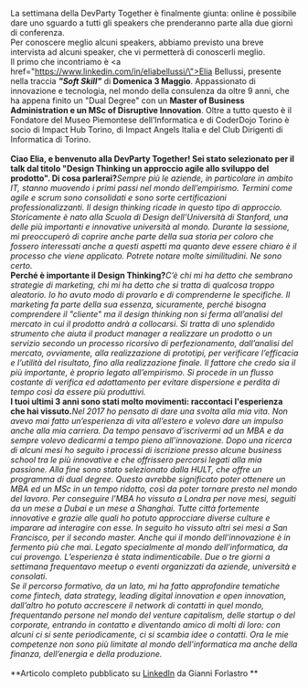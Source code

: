 La settimana della DevParty Together è finalmente giunta: online è possibile dare uno sguardo a tutti gli speakers che prenderanno parte alla due giorni di conferenza.<br/>Per conoscere meglio alcuni speakers, abbiamo previsto una breve intervista ad alcuni speaker, che vi permetterà di conoscerli meglio.<br/>Il primo che incontriamo è <a href=\"https://www.linkedin.com/in/eliabellussi/\">Elia Bellussi</a>, presente nella traccia _**\"Soft Skill\"**_ di **Domenica 3 Maggio**. Appassionato di innovazione e tecnologia, nel mondo della consulenza da oltre 9 anni, che ha appena finito un \"Dual Degree\" con un **Master of Business Administration e un MSc of Disruptive Innovation**. Oltre a tutto questo è il Fondatore del Museo Piemontese dell’Informatica e di CoderDojo Torino è socio di Impact Hub Torino, di Impact Angels Italia e del Club Dirigenti di Informatica di Torino.<br/><br/>**Ciao Elia, e benvenuto alla DevParty Together! Sei stato selezionato per il talk dal titolo \"Design Thinking un approccio agile allo sviluppo del prodotto\". Di cosa parlerai?**_Sempre più le aziende, in particolare in ambito IT, stanno muovendo i primi passi nel mondo dell’empirismo. Termini come agile e scrum sono consolidati e sono sorte certificazioni professionalizzanti. Il design thinking ricade in questo tipo di approccio. Storicamente è nato alla Scuola di Design dell’Università di Stanford, una delle più importanti e innovative università al mondo. Durante la sessione, mi preoccuperò di coprire anche parte della sua storia per coloro che fossero interessati anche a questi aspetti ma quanto deve essere chiaro è il processo che viene applicato. Potrete notare molte similitudini. Ne sono certo._<br/>**Perché è importante il Design Thinking?**_C’è chi mi ha detto che sembrano strategie di marketing, chi mi ha detto che si tratta di qualcosa troppo aleatorio. Io ho avuto modo di provarlo e di comprenderne le specifiche. Il marketing fa parte della sua essenza, sicuramente, perché bisogna comprendere il \"cliente\" ma il design thinking non si ferma all’analisi del mercato in cui il prodotto andrà a collocarsi. Si tratta di uno splendido strumento che aiuta il product manager a realizzare un prodotto o un servizio secondo un processo ricorsivo di perfezionamento, dall’analisi del mercato, ovviamente, alla realizzazione di prototipi, per verificare l’efficacia e l’utilità del risultato, fino alla realizzazione finale. Il fattore che credo sia il più importante, è proprio legato all’empirismo. Si procede in un flusso costante di verifica ed adattamento per evitare dispersione e perdita di tempo così da essere più produttivi._<br/>**I tuoi ultimi 3 anni sono stati molto movimenti: raccontaci l'esperienza che hai vissuto.**_Nel 2017 ho pensato di dare una svolta alla mia vita. Non avevo mai fatto un’esperienza di vita all’estero e volevo dare un impulso anche alla mia carriera. Da tempo pensavo d’iscrivermi ad un MBA e da sempre volevo dedicarmi a tempo pieno all’innovazione. Dopo una ricerca di alcuni mesi ho seguito i processi di iscrizione presso alcune business school tra le più innovative e che offrissero percorsi legati alla mia passione. Alla fine sono stato selezionato dalla HULT, che offre un programma di dual degree. Questo avrebbe significato poter ottenere un MBA ed un MSc in un tempo ridotto, così da poter tornare presto nel mondo del lavoro. Per conseguire l’MBA ho vissuto a Londra per nove mesi, seguiti da un mese a Dubai e un mese a Shanghai. Tutte città fortemente innovative e grazie alle quali ho potuto approcciare diverse culture e imparare ad interagire con esse. In seguito ho vissuto altri sei mesi a San Francisco, per il secondo master. Anche qui il mondo dell’innovazione è in fermento più che mai. Legato specialmente al mondo dell’informatica, da cui provengo. L’esperienza è stata indimenticabile. Due o tre giorni a settimana frequentavo meetup o eventi organizzati da aziende, università e consolati._<br/>_Se il percorso formativo, da un lato, mi ha fatto approfondire tematiche come fintech, data strategy, leading digital innovation e open innovation, dall’altro ho potuto accrescere il network di contatti in quel mondo, frequentando persone nel mondo del venture capitalism, delle startup o del corporate, entrando in contatto e diventando amico di molti di loro: con alcuni ci si sente periodicamente, ci si scambia idee o contatti. Ora le mie competenze non sono più limitate al mondo dell’informatica ma anche della finanza, dell’energia e della produzione._<br/><br/>**Articolo completo pubblicato su [LinkedIn](https://www.linkedin.com/pulse/devparty-together-coffee-break-con-gli-speakers-giovanni-forlastro/) da Gianni Forlastro **